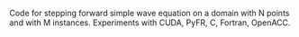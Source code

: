 Code for stepping forward simple wave equation on a domain with N points and with M instances. Experiments with CUDA, PyFR, C, Fortran, OpenACC.
